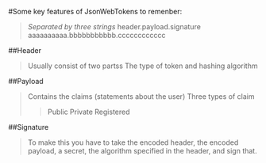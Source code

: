 #Some key features of JsonWebTokens to remenber:

>*Separated by three strings*
> header.payload.signature
> aaaaaaaaaa.bbbbbbbbbbb.cccccccccccc

##Header
> Usually consist of two partss
> The type of token and hashing algorithm

##Payload
> Contains the claims (statements about the user)
> Three types of claim
>> Public
>> Private
>> Registered

##Signature
> To make this you have to take the encoded header, the encoded payload, a secret, the algorithm specified in the header, and sign that.


